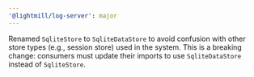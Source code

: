 ```yaml
---
'@lightmill/log-server': major
---
```


Renamed `SqliteStore` to `SqliteDataStore` to avoid confusion with other store types (e.g., session store) used in the system. This is a breaking change: consumers must update their imports to use `SqliteDataStore` instead of `SqliteStore`.
